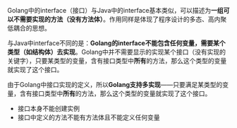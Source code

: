 Golang中的interface（接口）与Java中的interface基本类似，可以描述为**一组可以不需要实现的方法（没有方法体）**。作用同样是体现了程序设计的多态、高内聚低耦合的思想。

与Java中interface不同的是：**Golang的interface不能包含任何变量，需要某个类型（如结构体）去实现**。Golang中并不需要显示的实现某个接口（没有实现的关键字），只要某类型的变量，含有接口类型中**所有**的方法，那么这个类型的变量就实现了这个接口。

由于Golang中接口实现的定义，所以**Golang支持多实现**——只要满足某类型的变量，含有接口类型中**所有**的方法，那么这个类型的变量就实现了这个接口。



- 接口本身不能创建实例
- 接口中定义的方法不能有方法体且不能定义任何变量

